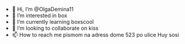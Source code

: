 - 👋 Hi, I’m @OlgaDemina11
- 👀 I’m interested in box
- 🌱 I’m currently learning boxscool
- 💞️ I’m looking to collaborate on kiss
- 📫 How to reach me pismom na adress dome 523 po ulice Huy sosi

<!---
OlgaDemina11/OlgaDemina11 is a ✨ special ✨ repository because its `README.md` (this file) appears on your GitHub profile.
You can click the Preview link to take a look at your changes.
--->
